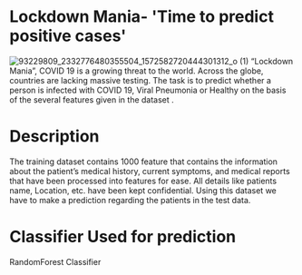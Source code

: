 # Lockdown Mania- 'Time to predict positive cases'
![93229809_2332776480355504_1572582720444301312_o (1)](https://user-images.githubusercontent.com/58235282/79761080-9d63dd00-833e-11ea-9295-275b1f3beba7.jpg)
“Lockdown Mania”, COVID 19 is a growing threat to the world. Across the globe, countries are lacking massive testing. The task is to predict whether a person is infected with COVID 19, Viral Pneumonia or Healthy on the basis of the several features given in the dataset .
# Description
The training dataset contains 1000 feature that contains the information about the patient’s medical history, current symptoms, and medical reports that have been processed into features for ease. All details like patients name, Location, etc. have been kept confidential. Using this dataset we have to make a prediction regarding the patients in the test data.
# Classifier Used for prediction
RandomForest Classifier
